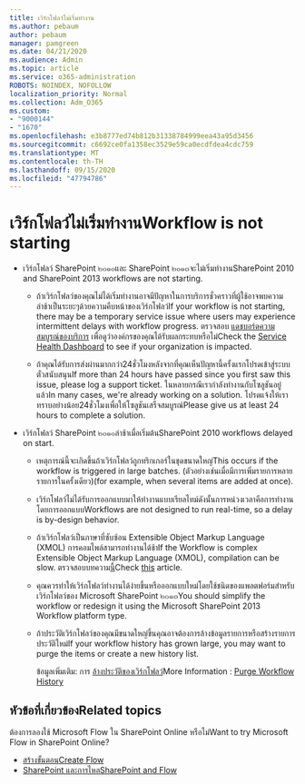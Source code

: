 ```yaml
---
title: เวิร์กโฟลว์ไม่เริ่มทำงาน
ms.author: pebaum
author: pebaum
manager: pamgreen
ms.date: 04/21/2020
ms.audience: Admin
ms.topic: article
ms.service: o365-administration
ROBOTS: NOINDEX, NOFOLLOW
localization_priority: Normal
ms.collection: Adm_O365
ms.custom:
- "9000144"
- "1670"
ms.openlocfilehash: e3b8777ed74b812b31338784999eea43a95d3456
ms.sourcegitcommit: c6692ce0fa1358ec3529e59ca0ecdfdea4cdc759
ms.translationtype: MT
ms.contentlocale: th-TH
ms.lasthandoff: 09/15/2020
ms.locfileid: "47794786"
---
```

# <a name="workflow-is-not-starting"></a><span data-ttu-id="7c8ac-102">เวิร์กโฟลว์ไม่เริ่มทำงาน</span><span class="sxs-lookup"><span data-stu-id="7c8ac-102">Workflow is not starting</span></span>

- <span data-ttu-id="7c8ac-103">เวิร์กโฟลว์ SharePoint ๒๐๑๐และ SharePoint ๒๐๑๓จะไม่เริ่มทำงาน</span><span class="sxs-lookup"><span data-stu-id="7c8ac-103">SharePoint 2010 and SharePoint 2013 workflows are not starting.</span></span>

    - <span data-ttu-id="7c8ac-104">ถ้าเวิร์กโฟลว์ของคุณไม่ได้เริ่มทำงานอาจมีปัญหาในการบริการชั่วคราวที่ผู้ใช้อาจพบความล่าช้าเป็นระยะๆด้วยความคืบหน้าของเวิร์กโฟลว์</span><span class="sxs-lookup"><span data-stu-id="7c8ac-104">If your workflow is not starting, there may be a temporary service issue where users may experience intermittent delays with workflow progress.</span></span> <span data-ttu-id="7c8ac-105">ตรวจสอบ [แดชบอร์ดความสมบูรณ์ของบริการ](https:/admin.microsoft.com/AdminPortal/Home#/servicehealth) เพื่อดูว่าองค์กรของคุณได้รับผลกระทบหรือไม่</span><span class="sxs-lookup"><span data-stu-id="7c8ac-105">Check the [Service Health Dashboard](https:/admin.microsoft.com/AdminPortal/Home#/servicehealth) to see if your organization is impacted.</span></span>

    - <span data-ttu-id="7c8ac-106">ถ้าคุณได้รับการส่งผ่านมากกว่า24ชั่วโมงหลังจากที่คุณเห็นปัญหานี้ครั้งแรกโปรดเข้าสู่ระบบตั๋วสนับสนุน</span><span class="sxs-lookup"><span data-stu-id="7c8ac-106">If more than 24 hours have passed since you first saw this issue, please log a support ticket.</span></span> <span data-ttu-id="7c8ac-107">ในหลายกรณีเรากำลังทำงานกับโซลูชันอยู่แล้ว</span><span class="sxs-lookup"><span data-stu-id="7c8ac-107">In many cases, we're already working on a solution.</span></span> <span data-ttu-id="7c8ac-108">โปรดแจ้งให้เราทราบอย่างน้อย24ชั่วโมงเพื่อให้โซลูชันเสร็จสมบูรณ์</span><span class="sxs-lookup"><span data-stu-id="7c8ac-108">Please give us at least 24 hours to complete a solution.</span></span>

- <span data-ttu-id="7c8ac-109">เวิร์กโฟลว์ SharePoint ๒๐๑๐ล่าช้าเมื่อเริ่มต้น</span><span class="sxs-lookup"><span data-stu-id="7c8ac-109">SharePoint 2010 workflows delayed on start.</span></span>

    - <span data-ttu-id="7c8ac-110">เหตุการณ์นี้จะเกิดขึ้นถ้าเวิร์กโฟลว์ถูกทริกเกอร์ในชุดขนาดใหญ่</span><span class="sxs-lookup"><span data-stu-id="7c8ac-110">This occurs if the workflow is triggered in large batches.</span></span> <span data-ttu-id="7c8ac-111">(ตัวอย่างเช่นเมื่อมีการเพิ่มรายการหลายรายการในครั้งเดียว)</span><span class="sxs-lookup"><span data-stu-id="7c8ac-111">(for example, when several items are added at once).</span></span>

    - <span data-ttu-id="7c8ac-112">เวิร์กโฟลว์ไม่ได้รับการออกแบบมาให้ทำงานแบบเรียลไทม์ดังนั้นการหน่วงเวลาคือการทำงานโดยการออกแบบ</span><span class="sxs-lookup"><span data-stu-id="7c8ac-112">Workflows are not designed to run real-time, so a delay is by-design behavior.</span></span>

   -  <span data-ttu-id="7c8ac-113">ถ้าเวิร์กโฟลว์เป็นภาษาที่ซับซ้อน Extensible Object Markup Language (XMOL) การคอมไพล์สามารถทำงานได้ช้า</span><span class="sxs-lookup"><span data-stu-id="7c8ac-113">If the Workflow is complex Extensible Object Markup Language (XMOL), compilation can be slow.</span></span> <span data-ttu-id="7c8ac-114">ตรวจสอบบทความ[นี้](https://support.microsoft.com//kb/3043697)</span><span class="sxs-lookup"><span data-stu-id="7c8ac-114">Check [this](https://support.microsoft.com//kb/3043697) article.</span></span>

    - <span data-ttu-id="7c8ac-115">คุณควรทำให้เวิร์กโฟลว์ทำงานได้ง่ายขึ้นหรือออกแบบใหม่โดยใช้ชนิดของแพลตฟอร์มสำหรับเวิร์กโฟลว์ของ Microsoft SharePoint ๒๐๑๓</span><span class="sxs-lookup"><span data-stu-id="7c8ac-115">You should simplify the workflow or redesign it using the Microsoft SharePoint 2013 Workflow platform type.</span></span>

    - <span data-ttu-id="7c8ac-116">ถ้าประวัติเวิร์กโฟลว์ของคุณมีขนาดใหญ่ขึ้นคุณอาจต้องการล้างข้อมูลรายการหรือสร้างรายการประวัติใหม่</span><span class="sxs-lookup"><span data-stu-id="7c8ac-116">If your workflow history has grown large, you may want to purge the items or create a new history list.</span></span>

        <span data-ttu-id="7c8ac-117">ข้อมูลเพิ่มเติม: การ [ล้างประวัติของเวิร์กโฟลว์](https://blogs.technet.microsoft.com/marj/2015/08/07/sharepoint-2010-workflows-best-practice-purge-workflow-history-list-items/)</span><span class="sxs-lookup"><span data-stu-id="7c8ac-117">More Information : [Purge Workflow History](https://blogs.technet.microsoft.com/marj/2015/08/07/sharepoint-2010-workflows-best-practice-purge-workflow-history-list-items/)</span></span>


## <a name="related-topics"></a><span data-ttu-id="7c8ac-118">หัวข้อที่เกี่ยวข้อง</span><span class="sxs-lookup"><span data-stu-id="7c8ac-118">Related topics</span></span>
<span data-ttu-id="7c8ac-119">ต้องการลองใช้ Microsoft Flow ใน SharePoint Online หรือไม่</span><span class="sxs-lookup"><span data-stu-id="7c8ac-119">Want to try Microsoft Flow in SharePoint Online?</span></span>
- [<span data-ttu-id="7c8ac-120">สร้างขั้นตอน</span><span class="sxs-lookup"><span data-stu-id="7c8ac-120">Create Flow</span></span>](https://support.office.com/article/Create-a-flow-for-a-list-or-library-in-SharePoint-Online-or-OneDrive-for-Business-a9c3e03b-0654-46af-a254-20252e580d01) 
- [<span data-ttu-id="7c8ac-121">SharePoint และการไหล</span><span class="sxs-lookup"><span data-stu-id="7c8ac-121">SharePoint and Flow</span></span>](https://flow.microsoft.com/blog/sharepoint-and-flow/) 



